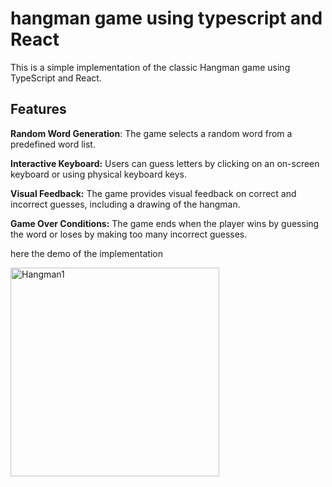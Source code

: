 # hangman game using typescript and React

This is a simple implementation of the classic Hangman game using TypeScript and React.

## Features
**Random Word Generation**: The game selects a random word from a predefined word list.

**Interactive Keyboard:** Users can guess letters by clicking on an on-screen keyboard or using physical keyboard keys.

**Visual Feedback:** The game provides visual feedback on correct and incorrect guesses, including a drawing of the hangman.

**Game Over Conditions:** The game ends when the player wins by guessing the word or loses by making too many incorrect guesses.

here the demo of the implementation



<img width="334" alt="Hangman1" src="https://github.com/K-a-j-a-l/Hangman-Game-TS-React/assets/123719510/f3060a89-82bd-4a88-a2cb-96839dbb90c3">
